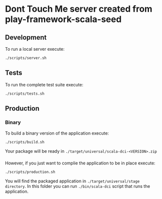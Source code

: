 # Dont Touch Me server created from play-framework-scala-seed

## Development

To run a local server execute:

    ./scripts/server.sh

## Tests

To run the complete test suite execute:

    ./scripts/tests.sh

## Production

### Binary

To build a binary version of the application execute:

    ./scripts/build.sh

Your package will be ready in `./target/universal/scala-dci-<VERSION>.zip`

###

However, if you just want to complie the application to be in place execute:

    ./scripts/production.sh

You will find the packaged application in `./target/universal/stage directory`. In this folder you can run `./bin/scala-dci` script that runs the application.
